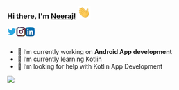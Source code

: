   ### Hi there, I'm [Neeraj!](https://ryuk-me.github.io/sastabio/index.html) <img src="https://raw.githubusercontent.com/ABSphreak/ABSphreak/master/gifs/Hi.gif" width="30px"></h2>

<a href="https://twitter.com/ryuk_me">
  <img align="left" alt="Neeraj Kumar | Twitter" width="21px" src="https://github.com/Ryuk-me/ryuk-me/blob/master/asset/twitter.svg" />
</a>
<a href="http://instagram.com/ryuk_me/">
  <img align="left" alt="Neeraj's Insta" width="21px" src="https://github.com/Ryuk-me/ryuk-me/blob/master/asset/insta.svg" />
</a>
<a href="https://www.linkedin.com/in/neeraj-kumar-5178281b0/">
  <img align="left" alt="Neeraj's LinkedIn" width="21px" src="https://github.com/Ryuk-me/ryuk-me/blob/master/asset/linkedin.svg" />
</a>
<br />
<br />

- 🔭 I’m currently working on <strong>Android App development</strong>
- 🌱 I’m currently learning Kotlin
- 🤔 I’m looking for help with Kotlin App Development

<img src="https://github-readme-stats.vercel.app/api?username=ryuk-me&show_icons=true&theme=dracula">
